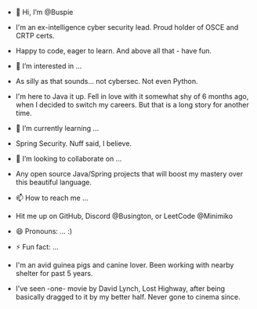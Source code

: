 - 👋 Hi, I’m @Buspie
- I'm an ex-intelligence cyber security lead. Proud holder of OSCE and CRTP certs.
- Happy to code, eager to learn. And above all that - have fun.
  
- 👀 I’m interested in ...
- As silly as that sounds... not cybersec. Not even Python.
- I'm here to Java it up. Fell in love with it somewhat shy of 6 months ago, when I decided to switch my careers. But that is a long story for another time.
  
- 🌱 I’m currently learning ...
- Spring Security. Nuff said, I believe.
  
- 💞️ I’m looking to collaborate on ...
- Any open source Java/Spring projects that will boost my mastery over this beautiful language.
  
- 📫 How to reach me ...
- Hit me up on GitHub, Discord @Busington, or LeetCode @Minimiko

- 😄 Pronouns: ... :)
  
- ⚡ Fun fact: ...
- I'm an avid guinea pigs and canine lover. Been working with nearby shelter for past 5 years.
- I've seen -one- movie by David Lynch, Lost Highway, after being basically dragged to it by my better half. Never gone to cinema since.

<!---
Buspie/Buspie is a ✨ special ✨ repository because its `README.md` (this file) appears on your GitHub profile.
You can click the Preview link to take a look at your changes.
--->
